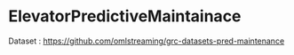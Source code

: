 # ElevatorPredictiveMaintainace
Dataset : https://github.com/omlstreaming/grc-datasets-pred-maintenance
